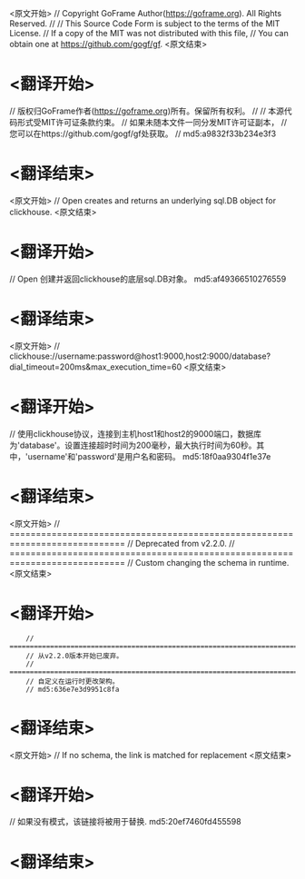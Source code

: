 
<原文开始>
// Copyright GoFrame Author(https://goframe.org). All Rights Reserved.
//
// This Source Code Form is subject to the terms of the MIT License.
// If a copy of the MIT was not distributed with this file,
// You can obtain one at https://github.com/gogf/gf.
<原文结束>

# <翻译开始>
// 版权归GoFrame作者(https://goframe.org)所有。保留所有权利。
//
// 本源代码形式受MIT许可证条款约束。
// 如果未随本文件一同分发MIT许可证副本，
// 您可以在https://github.com/gogf/gf处获取。
// md5:a9832f33b234e3f3
# <翻译结束>


<原文开始>
// Open creates and returns an underlying sql.DB object for clickhouse.
<原文结束>

# <翻译开始>
// Open 创建并返回clickhouse的底层sql.DB对象。 md5:af49366510276559
# <翻译结束>


<原文开始>
// clickhouse://username:password@host1:9000,host2:9000/database?dial_timeout=200ms&max_execution_time=60
<原文结束>

# <翻译开始>
// 使用clickhouse协议，连接到主机host1和host2的9000端口，数据库为'database'。设置连接超时时间为200毫秒，最大执行时间为60秒。其中，'username'和'password'是用户名和密码。 md5:18f0aa9304f1e37e
# <翻译结束>


<原文开始>
		// ============================================================================
		// Deprecated from v2.2.0.
		// ============================================================================
		// Custom changing the schema in runtime.
<原文结束>

# <翻译开始>
		// ============================================================================
		// 从v2.2.0版本开始已废弃。
		// ============================================================================
		// 自定义在运行时更改架构。
		// md5:636e7e3d9951c8fa
# <翻译结束>


<原文开始>
// If no schema, the link is matched for replacement
<原文结束>

# <翻译开始>
// 如果没有模式，该链接将被用于替换. md5:20ef7460fd455598
# <翻译结束>

